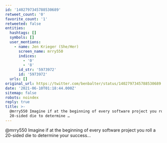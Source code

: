 ```yaml
---
id: '1402797345788530689'
retweet_count: '0'
favorite_count: '1'
retweeted: false
entities:
  hashtags: []
  symbols: []
  user_mentions:
    - name: Jen Krieger (She/Her)
      screen_name: mrry550
      indices:
        - '0'
        - '8'
      id_str: '5973972'
      id: '5973972'
  urls: []
original_url: https://twitter.com/benbalter/status/1402797345788530689
date: '2021-06-10T01:18:44.000Z'
sitemap: false
robots: noindex
reply: true
title: >-
  @mrry550 Imagine if at the beginning of every software project you roll a
  20-sided die to determine …
---
```


@mrry550 Imagine if at the beginning of every software project you roll a 20-sided die to determine your success…